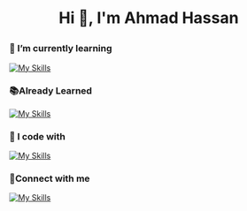 <h1><p align="center">
  Hi 👋, I'm Ahmad Hassan
</p></h1>


<h3>🌱 I’m currently learning</h3>

[![My Skills](https://skillicons.dev/icons?i=git)](https://skillicons.dev)


<h3>📚Already Learned</h3>

[![My Skills](https://skillicons.dev/icons?i=c,py,sqlite,github,vscode,windows)](https://skillicons.dev)

<h3>🎯 I code with</h3>

[![My Skills](https://skillicons.dev/icons?i=py,vscode,github,windows,sqlite)](https://skillicons.dev)


<h3>💬Connect with me</h3>

[![My Skills](https://skillicons.dev/icons?i=linkedin)](https://skillicons.dev)
